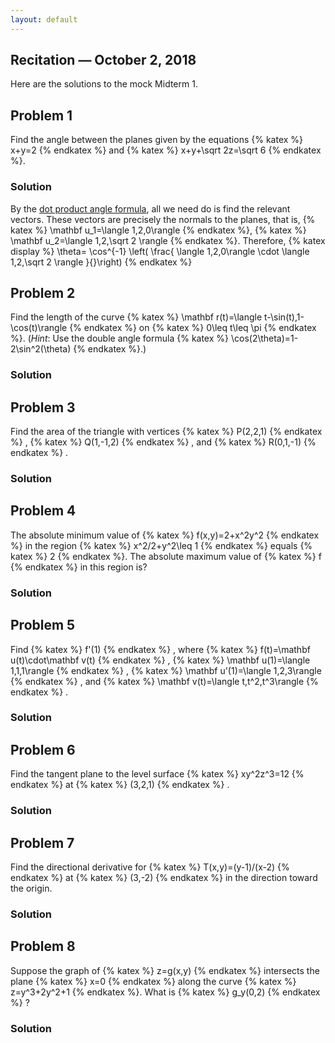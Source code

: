```yaml
---
layout: default
---
```


## []() Recitation — October 2, 2018
Here are the solutions to the mock Midterm 1.

## Problem 1
  Find the angle between the planes given by the equations 
  {% katex %}
  x+y=2
  {% endkatex %}
  and
  {% katex %}
  x+y+\sqrt 2z=\sqrt 6
  {% endkatex %}.

### Solution
By the [dot product angle
formula](https://en.wikipedia.org/wiki/Dot_product#Geometric_definition), all we
need do is find the relevant vectors. These vectors are precisely the normals to
the planes, that is,
{% katex %}
\mathbf u_1=\langle 1,2,0\rangle 
{% endkatex %}, 
{% katex %}
\mathbf u_2=\langle 1,2,\sqrt 2 \rangle
{% endkatex %}.
Therefore, 
{% katex display %}
\theta=
\cos^{-1}
\left(
\frac{
\langle 1,2,0\rangle \cdot \langle 1,2,\sqrt 2 \rangle
}{}\right)
{% endkatex %}

## Problem 2
  Find the length of the curve 
  {% katex %} 
  \mathbf r(t)=\langle t-\sin(t),1-\cos(t)\rangle
  {% endkatex %} on 
  {% katex %} 
  0\leq t\leq \pi 
  {% endkatex %}. (*Hint*: Use
  the double angle formula 
  {% katex %}
  \cos(2\theta)=1-2\sin^2(\theta)
  {% endkatex %}.)

### Solution

## Problem 3
  Find the area of the triangle with vertices 
  {% katex %}
  P(2,2,1)
  {% endkatex %}
  , 
  {% katex %}
  Q(1,-1,2)
  {% endkatex %}
  , and
  {% katex %}
  R(0,1,-1)
  {% endkatex %}
  . 

### Solution

## Problem 4
  The absolute minimum value of 
  {% katex %}
  f(x,y)=2+x^2y^2
  {% endkatex %}
  in the region 
  {% katex %}
  x^2/2+y^2\leq 1
  {% endkatex %} equals 
  {% katex %}
  2
  {% endkatex %}. The absolute maximum value of 
  {% katex %} 
  f
  {% endkatex %} in this region is?

### Solution

## Problem 5
  Find 
  {% katex %}
  f'(1)
  {% endkatex %}
  , where 
  {% katex %}
  f(t)=\mathbf u(t)\cdot\mathbf v(t)
  {% endkatex %}
  , 
  {% katex %}
  \mathbf u(1)=\langle 1,1,1\rangle
  {% endkatex %}
  ,
  {% katex %}
  \mathbf u'(1)=\langle 1,2,3\rangle
  {% endkatex %}
  , and 
  {% katex %}
  \mathbf v(t)=\langle t,t^2,t^3\rangle
  {% endkatex %}
  .

### Solution

## Problem 6
  Find the tangent plane to the level surface 
  {% katex %}
  xy^2z^3=12
  {% endkatex %}
  at 
  {% katex %}
  (3,2,1)
  {% endkatex %}
  .

### Solution

## Problem 7
  Find the directional derivative for 
  {% katex %}
  T(x,y)=(y-1)/(x-2)
  {% endkatex %}
  at 
  {% katex %}
  (3,-2)
  {% endkatex %}
  in the direction toward the origin.

### Solution

## Problem 8
  Suppose the graph of 
  {% katex %}
  z=g(x,y)
  {% endkatex %}
  intersects the plane 
  {% katex %}
  x=0
  {% endkatex %}
  along the curve
  {% katex %}
  z=y^3+2y^2+1
  {% endkatex %}. What is 
  {% katex %}
  g_y(0,2)
  {% endkatex %}
  ?

### Solution
